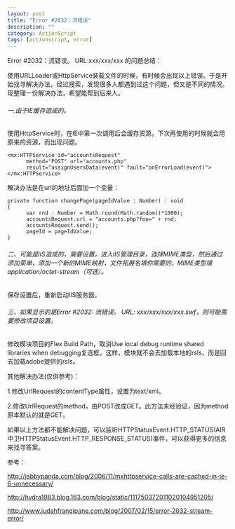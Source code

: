 ```yaml
---
layout: post
title: "Error #2032：流错误"
description: ""
category: ActionScript
tags: [actionscript, error]
---
```



Error #2032：流错误。 URL:xxx/xxx/xxx 的问题总结：

使用URLLoader或HttpService装载文件的时候，有时候会出现以上错误。于是开始找寻解决办法，经过搜索，发现很多人都遇到过这个问题，但又是不同的情况。
现整理一份解决办法，希望能帮到后来人。

###### 一.由于IE缓存造成的。

使用HttpService时，在IE中第一次调用后会缓存资源，下次再使用的时候就会用原来的资源，而出现问题。

	<mx:HTTPService id="accountsRequest"
	      method="POST" url="accounts.php"
	      result="assignUsersData(event)" fault="onErrorLoad(event)">
	</mx:HTTPService>

解决办法是在url的地址后面加一个变量：

	private function changePage(pageIdValue : Number) : void 
	{
	      var rnd : Number = Math.round(Math.random()*1000);
	      accountsRequest.url = "accounts.php?foo=" + rnd;
	      accountsRequest.send();
	      pageId = pageIdValue; 
	}



###### 二、可能是IIS造成的，需要设置。进入IIS管理目录，选择MIME类型，然后通过添加菜单，添加一个新的MIME映射，文件拓展名填你需要的，MIME类型填application/octet-stream（可选）。
保存设置后，重新启动IIS服务器。

###### 三、如果显示的是Error #2032: 流错误。 URL: xxx/xxx/xxx/xxx.swf，则可能需要修改项目设置。
修改模块项目的Flex Build Path，取消Use local debug runtime shared libraries when debugging复选框，这样，模块就不会去加载本地的rsls，而是回去加载adobe提供的rsls。



其他解决办法(仅供参考)：

1.修改UrlRequest的contentType属性，设置为text/xml。 

2.修改UrlRequest的method，由POST改成GET。此方法未经验证，因为method原本默认的就是GET。

如果以上方法都不能解决问题，可以监听HTTPStatusEvent.HTTP_STATUS(AIR中卫HTTPStatusEvent.HTTP_RESPONSE_STATUS)事件，可以获得更多的信息来找寻答案。



参考：

http://jabbypanda.com/blog/2006/11/mxhttpservice-calls-are-cached-in-ie-6-unnecessary/

http://hydra1983.blog.163.com/blog/static/111750372011020104951205/

http://www.judahfrangipane.com/blog/2007/02/15/error-2032-stream-error/

